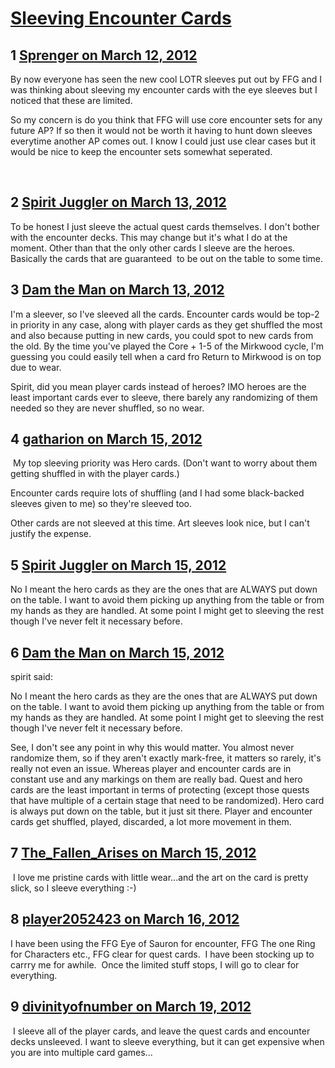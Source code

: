 # [Sleeving Encounter Cards](https://community.fantasyflightgames.com/topic/61748-sleeving-encounter-cards/)

## 1 [Sprenger on March 12, 2012](https://community.fantasyflightgames.com/topic/61748-sleeving-encounter-cards/?do=findComment&comment=604965)

By now everyone has seen the new cool LOTR sleeves put out by FFG and I was thinking about sleeving my encounter cards with the eye sleeves but I noticed that these are limited.

So my concern is do you think that FFG will use core encounter sets for any future AP? If so then it would not be worth it having to hunt down sleeves everytime another AP comes out. I know I could just use clear cases but it would be nice to keep the encounter sets somewhat seperated.

 

## 2 [Spirit Juggler on March 13, 2012](https://community.fantasyflightgames.com/topic/61748-sleeving-encounter-cards/?do=findComment&comment=605025)

To be honest I just sleeve the actual quest cards themselves. I don't bother with the encounter decks. This may change but it's what I do at the moment. Other than that the only other cards I sleeve are the heroes. Basically the cards that are guaranteed  to be out on the table to some time.

## 3 [Dam the Man on March 13, 2012](https://community.fantasyflightgames.com/topic/61748-sleeving-encounter-cards/?do=findComment&comment=605035)

I'm a sleever, so I've sleeved all the cards. Encounter cards would be top-2 in priority in any case, along with player cards as they get shuffled the most and also because putting in new cards, you could spot to new cards from the old. By the time you've played the Core + 1-5 of the Mirkwood cycle, I'm guessing you could easily tell when a card fro Return to Mirkwood is on top due to wear.

Spirit, did you mean player cards instead of heroes? IMO heroes are the least important cards ever to sleeve, there barely any randomizing of them needed so they are never shuffled, so no wear.

## 4 [gatharion on March 15, 2012](https://community.fantasyflightgames.com/topic/61748-sleeving-encounter-cards/?do=findComment&comment=605829)

 My top sleeving priority was Hero cards. (Don't want to worry about them getting shuffled in with the player cards.)

Encounter cards require lots of shuffling (and I had some black-backed sleeves given to me) so they're sleeved too.

Other cards are not sleeved at this time. Art sleeves look nice, but I can't justify the expense.

## 5 [Spirit Juggler on March 15, 2012](https://community.fantasyflightgames.com/topic/61748-sleeving-encounter-cards/?do=findComment&comment=605877)

No I meant the hero cards as they are the ones that are ALWAYS put down on the table. I want to avoid them picking up anything from the table or from my hands as they are handled. At some point I might get to sleeving the rest though I've never felt it necessary before. 

## 6 [Dam the Man on March 15, 2012](https://community.fantasyflightgames.com/topic/61748-sleeving-encounter-cards/?do=findComment&comment=605944)

spirit said:

No I meant the hero cards as they are the ones that are ALWAYS put down on the table. I want to avoid them picking up anything from the table or from my hands as they are handled. At some point I might get to sleeving the rest though I've never felt it necessary before. 



See, I don't see any point in why this would matter. You almost never randomize them, so if they aren't exactly mark-free, it matters so rarely, it's really not even an issue. Whereas player and encounter cards are in constant use and any markings on them are really bad. Quest and hero cards are the least important in terms of protecting (except those quests that have multiple of a certain stage that need to be randomized). Hero card is always put down on the table, but it just sit there. Player and encounter cards get shuffled, played, discarded, a lot more movement in them.

## 7 [The_Fallen_Arises on March 15, 2012](https://community.fantasyflightgames.com/topic/61748-sleeving-encounter-cards/?do=findComment&comment=605990)

 I love me pristine cards with little wear...and the art on the card is pretty slick, so I sleeve everything :-)

## 8 [player2052423 on March 16, 2012](https://community.fantasyflightgames.com/topic/61748-sleeving-encounter-cards/?do=findComment&comment=606392)

I have been using the FFG Eye of Sauron for encounter, FFG The one Ring for Characters etc., FFG clear for quest cards.  I have been stocking up to carrry me for awhile.  Once the limited stuff stops, I will go to clear for everything.

## 9 [divinityofnumber on March 19, 2012](https://community.fantasyflightgames.com/topic/61748-sleeving-encounter-cards/?do=findComment&comment=607166)

 I sleeve all of the player cards, and leave the quest cards and encounter decks unsleeved. I want to sleeve everything, but it can get expensive when you are into multiple card games...

